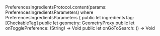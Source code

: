 PreferencesIngredientsProtocol.content(params: PreferencesIngredientsParameters)
where
PreferencesIngredientsParameters {
public let ingredientsTag: [CheckableTag]
public let geometry: GeometryProxy
public let onTogglePreference: (String) -> Void
public let onGoToSearch: () -> Void